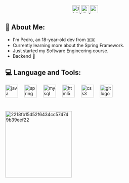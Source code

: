 <div align="center">
  <a href="https://www.linkedin.com/in/pedro-sts/" target="_blank">
    <img src="https://img.shields.io/static/v1?message=LinkedIn&logo=linkedin&label=&color=0077B5&logoColor=white&labelColor=&style=for-the-badge" height="25" alt="linkedin logo"  />
  </a>
  <a href="https://www.discordapp.com/users/502962151514832898" target="_blank">
    <img src="https://img.shields.io/static/v1?message=stonksz&logo=discord&label=&color=7289DA&logoColor=white&labelColor=&style=for-the-badge" height="25" alt="discord logo"  />
  </a>
  <a href="https://mail.google.com/mail/?view=cm&fs=1&to=pedrosts.dev@gmail.com&su=Hey%20there">
    <img src="https://img.shields.io/static/v1?message=contact&logo=gmail&label=&color=D14836&logoColor=white&labelColor=&style=for-the-badge" height="25" alt="gmail logo"  />
  </a>
</div>

## 🫡 About Me:

- I'm Pedro, an 18-year-old dev from 🇧🇷
- Currently learning more about the Spring Framework.
- Just started my Software Engineering course.
- Backend 🤝

<h2>💻 Language and Tools:</h2>
<div align="left">
  <img src="https://skillicons.dev/icons?i=java" height="40" alt="java logo"  />
  <img width="12" />
  <img src="https://skillicons.dev/icons?i=spring" height="40" alt="spring logo"  />
  <img width="12" />
  <img src="https://skillicons.dev/icons?i=mysql" height="40" alt="mysql logo"  />
  <img width="12" />
  <img src="https://skillicons.dev/icons?i=html" height="40" alt="html5 logo"  />
  <img width="12" />
  <img src="https://skillicons.dev/icons?i=css" height="40" alt="css3 logo"  />
  <img width="12" />
  <img src="https://skillicons.dev/icons?i=git" height="40" alt="git logo"  />
</div>

###

<br clear="both">


<img align="left" height="210" src='https://i.postimg.cc/JHh2HVDN/2218fb15d52f6434cc574749b39eef22.jpg' border='0' alt='2218fb15d52f6434cc574749b39eef22'/>
